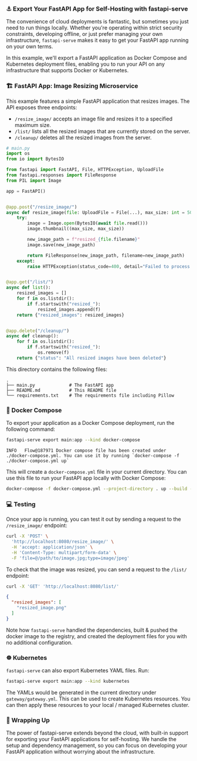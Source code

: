 ### ⚓ Export Your FastAPI App for Self-Hosting with fastapi-serve

The convenience of cloud deployments is fantastic, but sometimes you just need to run things locally. Whether you're operating within strict security constraints, developing offline, or just prefer managing your own infrastructure, `fastapi-serve` makes it easy to get your FastAPI app running on your own terms.

In this example, we'll export a FastAPI application as Docker Compose and Kubernetes deployment files, enabling you to run your API on any infrastructure that supports Docker or Kubernetes.


### 🏗️ FastAPI App: Image Resizing Microservice

This example features a simple FastAPI application that resizes images. The API exposes three endpoints:

- `/resize_image/` accepts an image file and resizes it to a specified maximum size.
- `/list/` lists all the resized images that are currently stored on the server.
- `/cleanup/` deletes all the resized images from the server.

```python
# main.py
import os
from io import BytesIO

from fastapi import FastAPI, File, HTTPException, UploadFile
from fastapi.responses import FileResponse
from PIL import Image

app = FastAPI()


@app.post("/resize_image/")
async def resize_image(file: UploadFile = File(...), max_size: int = 500):
    try:
        image = Image.open(BytesIO(await file.read()))
        image.thumbnail((max_size, max_size))

        new_image_path = f"resized_{file.filename}"
        image.save(new_image_path)

        return FileResponse(new_image_path, filename=new_image_path)
    except:
        raise HTTPException(status_code=400, detail="Failed to process image")


@app.get("/list/")
async def list():
    resized_images = []
    for f in os.listdir():
        if f.startswith("resized_"):
            resized_images.append(f)
    return {"resized_images": resized_images}


@app.delete("/cleanup/")
async def cleanup():
    for f in os.listdir():
        if f.startswith("resized_"):
            os.remove(f)
    return {"status": "All resized images have been deleted"}
```

This directory contains the following files:

```
.
├── main.py             # The FastAPI app    
├── README.md           # This README file
└── requirements.txt    # The requirements file including Pillow
```


### 🐳 Docker Compose

To export your application as a Docker Compose deployment, run the following command:


```bash
fastapi-serve export main:app --kind docker-compose
```

```text
INFO   Flow@187971 Docker compose file has been created under ./docker-compose.yml. You can use it by running `docker-compose -f ./docker-compose.yml up`
```

This will create a `docker-compose.yml` file in your current directory. You can use this file to run your FastAPI app locally with Docker Compose:

```bash
docker-compose -f docker-compose.yml --project-directory . up --build -d --remove-orphans
```

### 💻 Testing

Once your app is running, you can test it out by sending a request to the `/resize_image/` endpoint:

```bash
curl -X 'POST' \
  'http://localhost:8080/resize_image/' \
  -H 'accept: application/json' \
  -H 'Content-Type: multipart/form-data' \
  -F 'file=@/path/to/image.jpg;type=image/jpeg'
```

To check that the image was resized, you can send a request to the `/list/` endpoint:

```bash
curl -X 'GET' 'http://localhost:8080/list/'
```

```json
{
  "resized_images": [
    "resized_image.png"
  ]
}
```

Note how `fastapi-serve` handled the dependencies, built & pushed the docker image to the registry, and created the deployment files for you with no additional configuration.


### ☸️ Kubernetes

`fastapi-serve` can also export Kubernetes YAML files. Run:

```bash
fastapi-serve export main:app --kind kubernetes
```

The YAMLs would be generated in the current directory under `gateway/gateway.yml`. This can be used to create Kubernetes resources. You can then apply these resources to your local / managed Kubernetes cluster.


### 🎯 Wrapping Up

The power of fastapi-serve extends beyond the cloud, with built-in support for exporting your FastAPI applications for self-hosting. We handle the setup and dependency management, so you can focus on developing your FastAPI application without worrying about the infrastructure.
